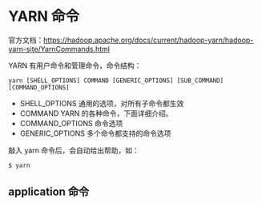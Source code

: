 # YARN 命令

官方文档：https://hadoop.apache.org/docs/current/hadoop-yarn/hadoop-yarn-site/YarnCommands.html

YARN 有用户命令和管理命令，命令结构：

```
yarn [SHELL_OPTIONS] COMMAND [GENERIC_OPTIONS] [SUB_COMMAND] [COMMAND_OPTIONS]
```

- SHELL_OPTIONS 通用的选项，对所有子命令都生效
- COMMAND YARN 的各种命令，下面详细介绍。
- COMMAND_OPTIONS 命令选项
- GENERIC_OPTIONS 多个命令都支持的命令选项

敲入 yarn 命令后，会自动给出帮助，如：

```
$ yarn

```



## application 命令

